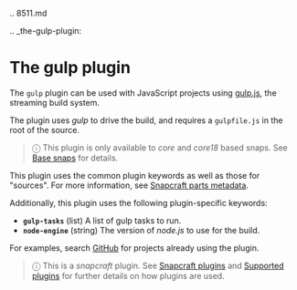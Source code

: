 .. 8511.md

.. _the-gulp-plugin:

# The gulp plugin

The `gulp` plugin can be used with JavaScript projects using [gulp.js](https://gulpjs.com/), the streaming build system.

The plugin uses *gulp* to drive the build, and requires a `gulpfile.js` in the root of the source.

> ⓘ This plugin is only available to _core_ and _core18_ based snaps. See [Base snaps](base-snaps.md) for details.

This plugin uses the common plugin keywords as well as those for "sources". For more information, see [Snapcraft parts metadata](snapcraft-parts-metadata.md).

Additionally, this plugin uses the following plugin-specific keywords:

- **`gulp-tasks`** (list)
  A list of gulp tasks to run.
- **`node-engine`** (string)
  The version of *node.js* to use for the build.

For examples, search [GitHub](https://github.com/search?q=path%3Asnapcraft.yaml+%22plugin%3A+gulp%22&type=Code) for projects already using the plugin.

> ⓘ  This is a *snapcraft* plugin. See [Snapcraft plugins](snapcraft-plugins.md) and [Supported plugins](supported-plugins.md) for further details on how plugins are used.
